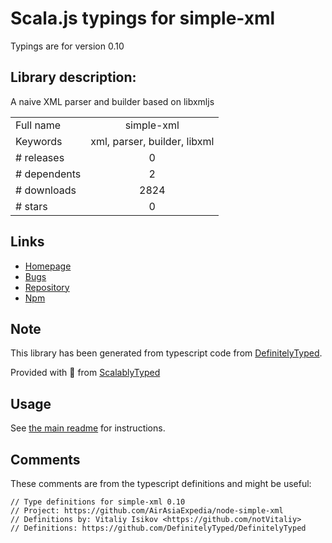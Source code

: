
# Scala.js typings for simple-xml

Typings are for version 0.10

## Library description:
A naive XML parser and builder based on libxmljs

|                    |                 |
| ------------------ | :-------------: |
| Full name          | simple-xml |
| Keywords           | xml, parser, builder, libxml |
| # releases         | 0 |
| # dependents       | 2 |
| # downloads        | 2824 |
| # stars            | 0 |

## Links
- [Homepage](https://github.com/AirAsiaExpedia/node-simple-xml#readme)
- [Bugs](https://github.com/AirAsiaExpedia/node-simple-xml/issues)
- [Repository](https://github.com/AirAsiaExpedia/node-simple-xml)
- [Npm](https://www.npmjs.com/package/simple-xml)
    


## Note
This library has been generated from typescript code from [DefinitelyTyped](https://definitelytyped.org).

Provided with :purple_heart: from [ScalablyTyped](https://github.com/oyvindberg/ScalablyTyped)

## Usage
See [the main readme](../../readme.md) for instructions.

## Comments

These comments are from the typescript definitions and might be useful:
```
// Type definitions for simple-xml 0.10
// Project: https://github.com/AirAsiaExpedia/node-simple-xml
// Definitions by: Vitaliy Isikov <https://github.com/notVitaliy>
// Definitions: https://github.com/DefinitelyTyped/DefinitelyTyped

```

